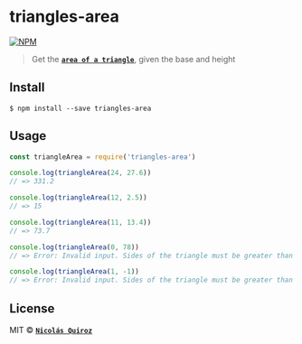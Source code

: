 # triangles-area

[![NPM](https://nodei.co/npm/triangles-area.png)](https://nodei.co/npm/triangles-area/)

> Get the **[`area of a triangle`](https://en.wikipedia.org/wiki/Triangle#Computing_the_area_of_a_triangle)**, given the base and height


## Install

```
$ npm install --save triangles-area
```


## Usage

```js
const triangleArea = require('triangles-area')

console.log(triangleArea(24, 27.6))
// => 331.2

console.log(triangleArea(12, 2.5))
// => 15

console.log(triangleArea(11, 13.4))
// => 73.7

console.log(triangleArea(0, 78))
// => Error: Invalid input. Sides of the triangle must be greater than 0

console.log(triangleArea(1, -1))
// => Error: Invalid input. Sides of the triangle must be greater than 0
```


## License

MIT © **[`Nicolás Quiroz`](https://nicolasquiroz.com)**
